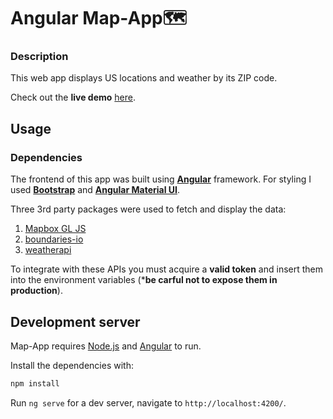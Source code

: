 # Angular Map-App🗺️ 

### Description
This web app displays US locations and weather by its ZIP code.

Check out the **live demo** [here](https://map-app-flame.vercel.app/).

## Usage

### Dependencies

The frontend of this app was built using [**Angular**](https://angular.io/) framework.
For styling I used [**Bootstrap**](https://getbootstrap.com/) and [**Angular  Material UI**](https://material.angular.io/).

Three 3rd party packages were used to fetch and display the data:
1. [Mapbox GL JS](https://www.mapbox.com/mapbox-gljs)
2. [boundaries-io](https://rapidapi.com/VanitySoft/api/boundaries-io-1)
3. [weatherapi](https://www.weatherapi.com)

To integrate with these APIs you must acquire a **valid token** and insert them into the environment variables (***be carful not to expose them in production**).

## Development server

Map-App requires [Node.js](https://nodejs.org/) and [Angular](https://angular.io/)  to run.


Install the dependencies with:
```sh
npm install
```


Run `ng serve` for a dev server, navigate to `http://localhost:4200/`.
